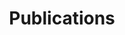 ---
title: "Publications"
link: publications
icon: book
description: Invaluable publications - including blogs, podcasts, and more - to keep you up-to-date on the latest in progressive tech.
featured: 1
weight: 30
---